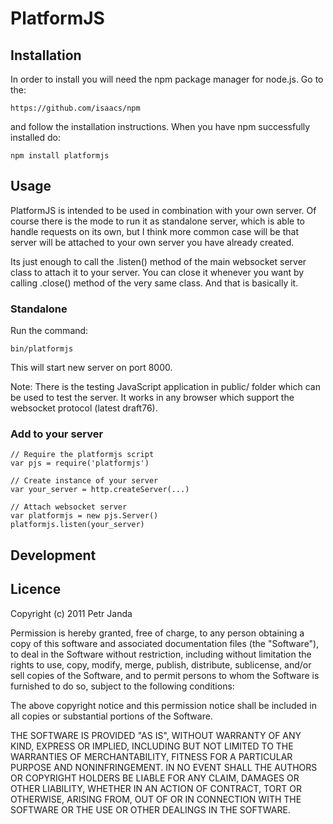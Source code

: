 # PlatformJS

## Installation

In order to install you will need the npm package manager for node.js. Go to the:

	https://github.com/isaacs/npm
	
and follow the installation instructions. When you have npm successfully installed do:

	npm install platformjs

## Usage

PlatformJS is intended to be used in combination with your own server. Of course there is the mode to run it as standalone
server, which is able to handle requests on its own, but I think more common case will be that server will be attached
to your own server you have already created.

Its just enough to call the .listen() method of the main websocket server class to attach it to your server. You can close
it whenever you want by calling .close() method of the very same class. And that is basically it.
	
### Standalone

Run the command:

	bin/platformjs

This will start new server on port 8000.
	
Note:
There is the testing JavaScript application in public/ folder which can be used to test the server. It works in any browser
which support the websocket protocol (latest draft76).
		
### Add to your server

	// Require the platformjs script
	var pjs = require('platformjs')
	
	// Create instance of your server
	var your_server = http.createServer(...)
	
	// Attach websocket server
	var platformjs = new pjs.Server()
	platformjs.listen(your_server)

## Development

## Licence

Copyright (c) 2011 Petr Janda

Permission is hereby granted, free of charge, to any person
obtaining a copy of this software and associated documentation
files (the "Software"), to deal in the Software without
restriction, including without limitation the rights to use,
copy, modify, merge, publish, distribute, sublicense, and/or sell
copies of the Software, and to permit persons to whom the
Software is furnished to do so, subject to the following
conditions:

The above copyright notice and this permission notice shall be
included in all copies or substantial portions of the Software.

THE SOFTWARE IS PROVIDED "AS IS", WITHOUT WARRANTY OF ANY KIND,
EXPRESS OR IMPLIED, INCLUDING BUT NOT LIMITED TO THE WARRANTIES
OF MERCHANTABILITY, FITNESS FOR A PARTICULAR PURPOSE AND
NONINFRINGEMENT. IN NO EVENT SHALL THE AUTHORS OR COPYRIGHT
HOLDERS BE LIABLE FOR ANY CLAIM, DAMAGES OR OTHER LIABILITY,
WHETHER IN AN ACTION OF CONTRACT, TORT OR OTHERWISE, ARISING
FROM, OUT OF OR IN CONNECTION WITH THE SOFTWARE OR THE USE OR
OTHER DEALINGS IN THE SOFTWARE.
